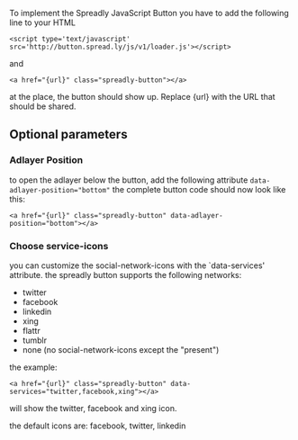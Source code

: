 To implement the Spreadly JavaScript Button you have to add the following line to your HTML <head>

`<script type='text/javascript' src='http://button.spread.ly/js/v1/loader.js'></script>`

and

`<a href="{url}" class="spreadly-button"></a>`

at the place, the button should show up. Replace {url} with the URL that should be shared.

## Optional parameters ##

### Adlayer Position ###

to open the adlayer below the button, add the following attribute `data-adlayer-position="bottom"` the complete button code should now look like this:

`<a href="{url}" class="spreadly-button" data-adlayer-position="bottom"></a>`

### Choose service-icons ###

you can customize the social-network-icons with the `data-services' attribute. the spreadly button supports the following networks:

* twitter
* facebook
* linkedin
* xing
* flattr
* tumblr
* none (no social-network-icons except the "present")

the example:

`<a href="{url}" class="spreadly-button" data-services="twitter,facebook,xing"></a>`

will show the twitter, facebook and xing icon.

the default icons are: facebook, twitter, linkedin